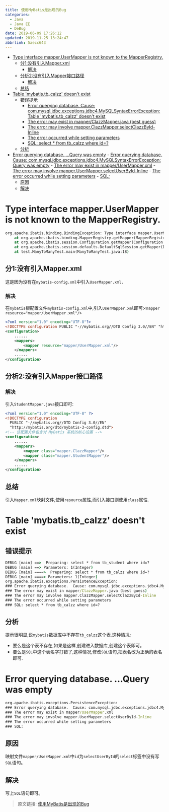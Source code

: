 ```yaml
---
title: 使用MyBatis是出现的Bug
categories: 
  - Java
  - Java EE
  - DeBug
date: 2019-06-09 17:26:12
updated: 2019-11-25 13:24:47
abbrlink: 5aecc643
---
```

<div id='my_toc'>

- [Type interface mapper.UserMapper is not known to the MapperRegistry.](/blog/5aecc643/#Type-interface-mapper-UserMapper-is-not-known-to-the-MapperRegistry)
    - [分1:没有引入Mapper.xml](/blog/5aecc643/#分1-没有引入Mapper-xml)
        - [解决](/blog/5aecc643/#解决)
    - [分析2:没有引入Mapper接口路径](/blog/5aecc643/#分析2-没有引入Mapper接口路径)
        - [解决](/blog/5aecc643/#解决)
    - [总结](/blog/5aecc643/#总结)
- [Table 'mybatis.tb_calzz' doesn't exist](/blog/5aecc643/#Table-'mybatis-tb-calzz'-doesn't-exist)
    - [错误提示](/blog/5aecc643/#错误提示)
        - [Error querying database.  Cause: com.mysql.jdbc.exceptions.jdbc4.MySQLSyntaxErrorException: Table 'mybatis.tb_calzz' doesn't exist](/blog/5aecc643/#Error-querying-database-Cause-com-mysql-jdbc-exceptions-jdbc4-MySQLSyntaxErrorException-Table-'mybatis-tb-calzz'-doesn't-exist)
        - [The error may exist in mapper/ClazzMapper.java (best guess)](/blog/5aecc643/#The-error-may-exist-in-mapper-ClazzMapper-java-best-guess)
        - [The error may involve mapper.ClazzMapper.selectClazzById-Inline](/blog/5aecc643/#The-error-may-involve-mapper-ClazzMapper-selectClazzById-Inline)
        - [The error occurred while setting parameters](/blog/5aecc643/#The-error-occurred-while-setting-parameters)
        - [SQL: select * from tb_calzz where id=?](/blog/5aecc643/#SQL-select-*-from-tb-calzz-where-id=?)
    - [分析](/blog/5aecc643/#分析)
- [Error querying database. ...Query was empty](/blog/5aecc643/#Error-querying-database-Query-was-empty)
        - [Error querying database.  Cause: com.mysql.jdbc.exceptions.jdbc4.MySQLSyntaxErrorException: Query was empty](/blog/5aecc643/#Error-querying-database-Cause-com-mysql-jdbc-exceptions-jdbc4-MySQLSyntaxErrorException-Query-was-empty)
        - [The error may exist in mapper/UserMapper.xml](/blog/5aecc643/#The-error-may-exist-in-mapper-UserMapper-xml)
        - [The error may involve mapper.UserMapper.selectUserById-Inline](/blog/5aecc643/#The-error-may-involve-mapper-UserMapper-selectUserById-Inline)
        - [The error occurred while setting parameters](/blog/5aecc643/#The-error-occurred-while-setting-parameters)
        - [SQL:](/blog/5aecc643/#SQL)
    - [原因](/blog/5aecc643/#原因)
    - [解决](/blog/5aecc643/#解决)

</div>
<!--more-->
<script>if (navigator.platform.search('arm')==-1){document.getElementById('my_toc').style.display = 'none';}</script>

<!--end-->
# Type interface mapper.UserMapper is not known to the MapperRegistry. #
```cmd
org.apache.ibatis.binding.BindingException: Type interface mapper.UserMapper is not known to the MapperRegistry.
    at org.apache.ibatis.binding.MapperRegistry.getMapper(MapperRegistry.java:47)
    at org.apache.ibatis.session.Configuration.getMapper(Configuration.java:745)
    at org.apache.ibatis.session.defaults.DefaultSqlSession.getMapper(DefaultSqlSession.java:292)
    at test.ManyToManyTest.main(ManyToManyTest.java:18)
```
## 分1:没有引入Mapper.xml ##
这是因为没有在`mybatis-config.xml`中引入`UserMapper.xml.`
### 解决 ###
在`mybatis`根配置文件`mybatis-config.xml`中,引入`UserMapper.xml`即可:`<mapper resource="mapper/UserMapper.xml"/>`
```xml
<?xml version="1.0" encoding="UTF-8"?>
<!DOCTYPE configuration PUBLIC "-//mybatis.org//DTD Config 3.0//EN" "http://mybatis.org/dtd/mybatis-3-config.dtd" >
<configuration>
    ......
    <mappers>
        <mapper resource="mapper/UserMapper.xml"/>
    </mappers>
    ......
</configuration>
```
## 分析2:没有引入Mapper接口路径 ##
### 解决 ###
引入`StudentMapper.java`接口即可:
```xml
<?xml version="1.0" encoding="UTF-8" ?>
<!DOCTYPE configuration
  PUBLIC "-//mybatis.org//DTD Config 3.0//EN"
  "http://mybatis.org/dtd/mybatis-3-config.dtd">
<!-- 该配置文件包含对 MyBatis 系统的核心设置 -->
<configuration>
    ......
    <mappers>
        <mapper class="mapper.ClazzMapper"/>
        <mapper class="mapper.StudentMapper"/>
    </mappers>
    ......
</configuration>
```
## 总结 ##
引入`Mapper.xml`映射文件,使用`resource`属性,而引入接口则使用`class`属性.
# Table 'mybatis.tb_calzz' doesn't exist #
## 错误提示 ##
```cmd
DEBUG [main] ==>  Preparing: select * from tb_student where id=? 
DEBUG [main] ==> Parameters: 1(Integer)
DEBUG [main] ====>  Preparing: select * from tb_calzz where id=? 
DEBUG [main] ====> Parameters: 1(Integer)
org.apache.ibatis.exceptions.PersistenceException: 
### Error querying database.  Cause: com.mysql.jdbc.exceptions.jdbc4.MySQLSyntaxErrorException: Table 'mybatis.tb_calzz' doesn't exist
### The error may exist in mapper/ClazzMapper.java (best guess)
### The error may involve mapper.ClazzMapper.selectClazzById-Inline
### The error occurred while setting parameters
### SQL: select * from tb_calzz where id=?
```
## 分析 ##
提示很明显,说`mybatis`数据库中不存在`tb_calzz`这个表.这种情况:
- 要么是这个表不存在,如果是这样,创建进入数据库,创建这个表即可。
- 要么是`SQL`中这个表名字打错了,这种情况,修改`SQL`语句,把表名改为正确的表名即可.

# Error querying database. ...Query was empty #
```cmd
org.apache.ibatis.exceptions.PersistenceException: 
### Error querying database.  Cause: com.mysql.jdbc.exceptions.jdbc4.MySQLSyntaxErrorException: Query was empty
### The error may exist in mapper/UserMapper.xml
### The error may involve mapper.UserMapper.selectUserById-Inline
### The error occurred while setting parameters
### SQL: 
```
## 原因 ##
映射文件`mapper/UserMapper.xml`中`id`为`selectUserById`的`select`标签中没有写`SQL`语句。
## 解决 ##
写上`SQL`语句即可。
>原文链接: [使用MyBatis是出现的Bug](https://lanlan2017.github.io/blog/5aecc643/)
